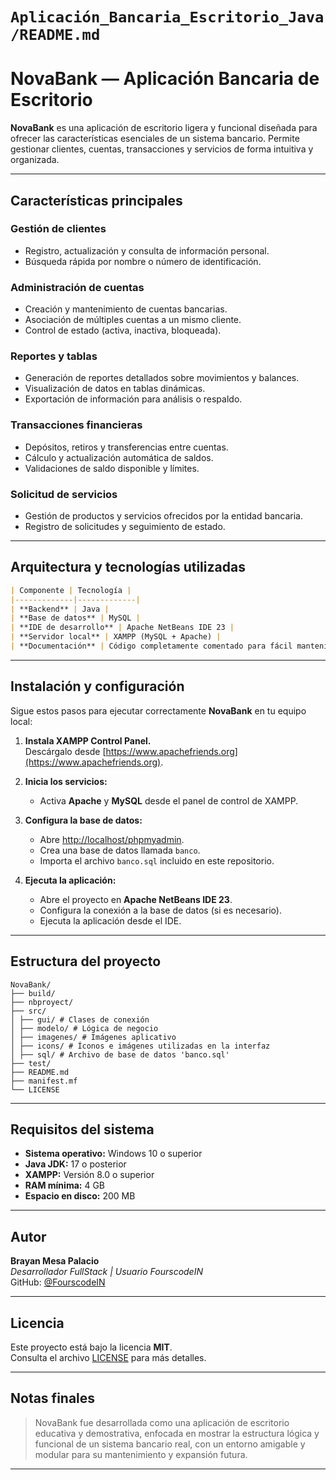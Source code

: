 # `Aplicación_Bancaria_Escritorio_Java/README.md` 

# NovaBank — Aplicación Bancaria de Escritorio

**NovaBank** es una aplicación de escritorio ligera y funcional diseñada para ofrecer las características esenciales de un sistema bancario. Permite gestionar clientes, cuentas, transacciones y servicios de forma intuitiva y organizada.

---

## Características principales

### Gestión de clientes
- Registro, actualización y consulta de información personal.  
- Búsqueda rápida por nombre o número de identificación.

### Administración de cuentas
- Creación y mantenimiento de cuentas bancarias.  
- Asociación de múltiples cuentas a un mismo cliente.  
- Control de estado (activa, inactiva, bloqueada).

### Reportes y tablas
- Generación de reportes detallados sobre movimientos y balances.  
- Visualización de datos en tablas dinámicas.  
- Exportación de información para análisis o respaldo.

### Transacciones financieras
- Depósitos, retiros y transferencias entre cuentas.  
- Cálculo y actualización automática de saldos.  
- Validaciones de saldo disponible y límites.

### Solicitud de servicios
- Gestión de productos y servicios ofrecidos por la entidad bancaria.  
- Registro de solicitudes y seguimiento de estado.

---

## Arquitectura y tecnologías utilizadas
```markdown
| Componente | Tecnología |
|-------------|-------------|
| **Backend** | Java |
| **Base de datos** | MySQL |
| **IDE de desarrollo** | Apache NetBeans IDE 23 |
| **Servidor local** | XAMPP (MySQL + Apache) |
| **Documentación** | Código completamente comentado para fácil mantenimiento |
```
---

## Instalación y configuración

Sigue estos pasos para ejecutar correctamente **NovaBank** en tu equipo local:

1. **Instala XAMPP Control Panel.**  
   Descárgalo desde [https://www.apachefriends.org](https://www.apachefriends.org).

2. **Inicia los servicios:**
   - Activa **Apache** y **MySQL** desde el panel de control de XAMPP.

3. **Configura la base de datos:**
   - Abre [http://localhost/phpmyadmin](http://localhost/phpmyadmin).  
   - Crea una base de datos llamada `banco`.  
   - Importa el archivo `banco.sql` incluido en este repositorio.

4. **Ejecuta la aplicación:**
   - Abre el proyecto en **Apache NetBeans IDE 23**.  
   - Configura la conexión a la base de datos (si es necesario).  
   - Ejecuta la aplicación desde el IDE.

---

## Estructura del proyecto
```
NovaBank/
├── build/
├── nbproyect/
├── src/
│ ├── gui/ # Clases de conexión 
│ ├── modelo/ # Lógica de negocio
│ ├── imagenes/ # Imágenes aplicativo
│ ├── icons/ # Íconos e imágenes utilizadas en la interfaz
│ ├── sql/ # Archivo de base de datos 'banco.sql'
├── test/
├── README.md
├── manifest.mf
└── LICENSE
```

---

## Requisitos del sistema

- **Sistema operativo:** Windows 10 o superior  
- **Java JDK:** 17 o posterior  
- **XAMPP:** Versión 8.0 o superior  
- **RAM mínima:** 4 GB  
- **Espacio en disco:** 200 MB

---

## Autor

**Brayan Mesa Palacio**  
*Desarrollador FullStack | Usuario FourscodeIN*  
 GitHub: [@FourscodeIN](https://github.com/FourscodeIN)

---

## Licencia

Este proyecto está bajo la licencia **MIT**.  
Consulta el archivo [LICENSE](LICENSE) para más detalles.

---

## Notas finales

> NovaBank fue desarrollada como una aplicación de escritorio educativa y demostrativa, enfocada en mostrar la estructura lógica y funcional de un sistema bancario real, con un entorno amigable y modular para su mantenimiento y expansión futura.

---
